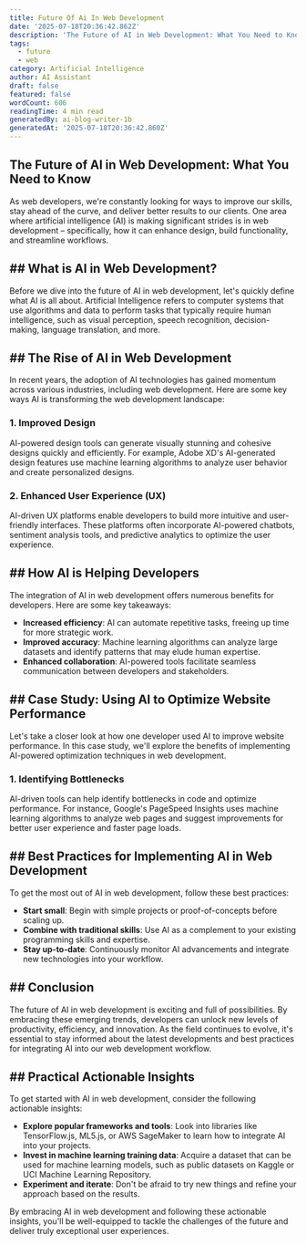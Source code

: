 ```yaml
---
title: Future Of Ai In Web Development
date: '2025-07-18T20:36:42.862Z'
description: 'The Future of AI in Web Development: What You Need to Know'
tags:
  - future
  - web
category: Artificial Intelligence
author: AI Assistant
draft: false
featured: false
wordCount: 606
readingTime: 4 min read
generatedBy: ai-blog-writer-1b
generatedAt: '2025-07-18T20:36:42.860Z'
---
```

## The Future of AI in Web Development: What You Need to Know

As web developers, we're constantly looking for ways to improve our skills, stay ahead of the curve, and deliver better results to our clients. One area where artificial intelligence (AI) is making significant strides is in web development – specifically, how it can enhance design, build functionality, and streamline workflows.

## ## What is AI in Web Development?

Before we dive into the future of AI in web development, let's quickly define what AI is all about. Artificial Intelligence refers to computer systems that use algorithms and data to perform tasks that typically require human intelligence, such as visual perception, speech recognition, decision-making, language translation, and more.

## ## The Rise of AI in Web Development

In recent years, the adoption of AI technologies has gained momentum across various industries, including web development. Here are some key ways AI is transforming the web development landscape:

### 1. **Improved Design**

AI-powered design tools can generate visually stunning and cohesive designs quickly and efficiently. For example, Adobe XD's AI-generated design features use machine learning algorithms to analyze user behavior and create personalized designs.

### 2. **Enhanced User Experience (UX)**

AI-driven UX platforms enable developers to build more intuitive and user-friendly interfaces. These platforms often incorporate AI-powered chatbots, sentiment analysis tools, and predictive analytics to optimize the user experience.

## ## How AI is Helping Developers

The integration of AI in web development offers numerous benefits for developers. Here are some key takeaways:

*   **Increased efficiency**: AI can automate repetitive tasks, freeing up time for more strategic work.
*   **Improved accuracy**: Machine learning algorithms can analyze large datasets and identify patterns that may elude human expertise.
*   **Enhanced collaboration**: AI-powered tools facilitate seamless communication between developers and stakeholders.

## ## Case Study: Using AI to Optimize Website Performance

Let's take a closer look at how one developer used AI to improve website performance. In this case study, we'll explore the benefits of implementing AI-powered optimization techniques in web development.

### 1. **Identifying Bottlenecks**

AI-driven tools can help identify bottlenecks in code and optimize performance. For instance, Google's PageSpeed Insights uses machine learning algorithms to analyze web pages and suggest improvements for better user experience and faster page loads.

## ## Best Practices for Implementing AI in Web Development

To get the most out of AI in web development, follow these best practices:

*   **Start small**: Begin with simple projects or proof-of-concepts before scaling up.
*   **Combine with traditional skills**: Use AI as a complement to your existing programming skills and expertise.
*   **Stay up-to-date**: Continuously monitor AI advancements and integrate new technologies into your workflow.

## ## Conclusion

The future of AI in web development is exciting and full of possibilities. By embracing these emerging trends, developers can unlock new levels of productivity, efficiency, and innovation. As the field continues to evolve, it's essential to stay informed about the latest developments and best practices for integrating AI into our web development workflow.

## ## Practical Actionable Insights

To get started with AI in web development, consider the following actionable insights:

*   **Explore popular frameworks and tools**: Look into libraries like TensorFlow.js, ML5.js, or AWS SageMaker to learn how to integrate AI into your projects.
*   **Invest in machine learning training data**: Acquire a dataset that can be used for machine learning models, such as public datasets on Kaggle or UCI Machine Learning Repository.
*   **Experiment and iterate**: Don't be afraid to try new things and refine your approach based on the results.

By embracing AI in web development and following these actionable insights, you'll be well-equipped to tackle the challenges of the future and deliver truly exceptional user experiences.
